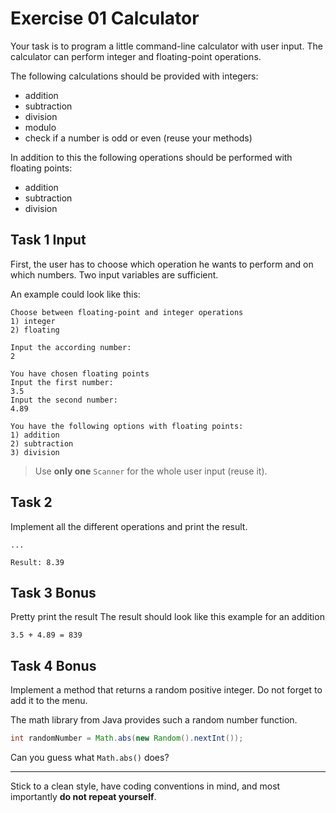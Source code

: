 # Exercise 01 Calculator 

Your task is to program a little command-line calculator with user input.
The calculator can perform integer and floating-point operations.

The following calculations should be provided with integers:
* addition
* subtraction
* division
* modulo
* check if a number is odd or even (reuse your methods)

In addition to this the following operations should be performed with floating points:
* addition
* subtraction
* division

## Task 1 Input
First, the user has to choose which operation he wants to perform and on which numbers.
Two input variables are sufficient.

An example could look like this:

~~~
Choose between floating-point and integer operations
1) integer
2) floating

Input the according number:
2

You have chosen floating points
Input the first number:
3.5
Input the second number:
4.89

You have the following options with floating points:
1) addition
2) subtraction
3) division

~~~

> Use **only one** `Scanner` for the whole user input (reuse it).

## Task 2
Implement all the different operations and print the result.

~~~
...

Result: 8.39

~~~

## Task 3 Bonus
Pretty print the result
The result should look like this example for an addition

~~~
3.5 + 4.89 = 839
~~~

## Task 4 Bonus
Implement a method that returns a random positive integer.
Do not forget to add it to the menu.

The math library from Java provides such a random number function. 

~~~java
int randomNumber = Math.abs(new Random().nextInt());
~~~

Can you guess what `Math.abs()` does? 

----

Stick to a clean style, have coding conventions in mind, and most importantly **do not repeat yourself**.
